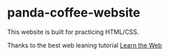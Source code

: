 # panda-coffee-website

This website is built for practicing HTML/CSS.

Thanks to the best web leaning tutorial [Learn the Web](https://learn-the-web.algonquindesign.ca)
